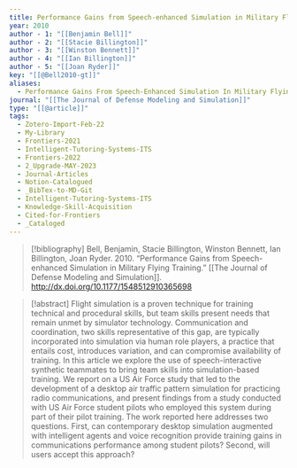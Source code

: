 ```yaml
---
title: Performance Gains from Speech-enhanced Simulation in Military Flying Training
year: 2010
author - 1: "[[Benjamin Bell]]"
author - 2: "[[Stacie Billington]]"
author - 3: "[[Winston Bennett]]"
author - 4: "[[Ian Billington]]"
author - 5: "[[Joan Ryder]]"
key: "[[@Bell2010-gt]]"
aliases:
  - Performance Gains From Speech-Enhanced Simulation In Military Flying Training
journal: "[[The Journal of Defense Modeling and Simulation]]"
type: "[[@article]]"
tags:
  - Zotero-Import-Feb-22
  - My-Library
  - Frontiers-2021
  - Intelligent-Tutoring-Systems-ITS
  - Frontiers-2022
  - 2_Upgrade-MAY-2023
  - Journal-Articles
  - Notion-Catalogued
  - _BibTex-to-MD-Git
  - Intelligent-Tutoring-Systems-ITS
  - Knowledge-Skill-Acquisition
  - Cited-for-Frontiers
  - _Cataloged
---
```


> [!bibliography]
> Bell, Benjamin, Stacie Billington, Winston Bennett, Ian Billington, Joan Ryder. 2010. “Performance Gains from Speech-enhanced Simulation in Military Flying Training.” [[The Journal of Defense Modeling and Simulation]]. http://dx.doi.org/10.1177/1548512910365698

> [!abstract]
> Flight simulation is a proven technique for training technical and procedural skills, but team skills present needs that remain unmet by simulator technology. Communication and coordination, two skills representative of this gap, are typically incorporated into simulation via human role players, a practice that entails cost, introduces variation, and can compromise availability of training. In this article we explore the use of speech-interactive synthetic teammates to bring team skills into simulation-based training. We report on a US Air Force study that led to the development of a desktop air traffic pattern simulation for practicing radio communications, and present findings from a study conducted with US Air Force student pilots who employed this system during part of their pilot training. The work reported here addresses two questions. First, can contemporary desktop simulation augmented with intelligent agents and voice recognition provide training gains in communications performance among student pilots? Second, will users accept this approach?